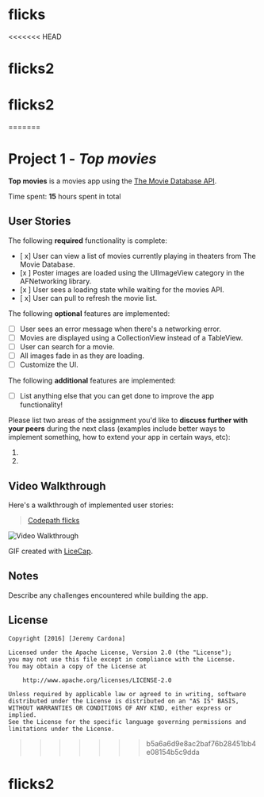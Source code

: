 # flicks
<<<<<<< HEAD
# flicks2
# flicks2
=======
# Project 1 - *Top movies*

**Top movies** is a movies app using the [The Movie Database API](http://docs.themoviedb.apiary.io/#).

Time spent: **15** hours spent in total

## User Stories

The following **required** functionality is complete:

- [ x] User can view a list of movies currently playing in theaters from The Movie Database.
- [x ] Poster images are loaded using the UIImageView category in the AFNetworking library.
- [x ] User sees a loading state while waiting for the movies API.
- [ x] User can pull to refresh the movie list.

The following **optional** features are implemented:

- [ ] User sees an error message when there's a networking error.
- [ ] Movies are displayed using a CollectionView instead of a TableView.
- [ ] User can search for a movie.
- [ ] All images fade in as they are loading.
- [ ] Customize the UI.

The following **additional** features are implemented:

- [ ] List anything else that you can get done to improve the app functionality!

Please list two areas of the assignment you'd like to **discuss further with your peers** during the next class (examples include better ways to implement something, how to extend your app in certain ways, etc):

1. 
2. 

## Video Walkthrough 

Here's a walkthrough of implemented user stories:
<blockquote class="imgur-embed-pub" lang="en" data-id="QVOZ3Iv"><a href="//imgur.com/QVOZ3Iv">Codepath flicks</a></blockquote><script async src="//s.imgur.com/min/embed.js" charset="utf-8"></script>
<img src="http://i.imgur.com/QVOZ3Iv.gif" title='Video Walkthrough' width='' alt='Video Walkthrough' />

GIF created with [LiceCap](http://www.cockos.com/licecap/).

## Notes

Describe any challenges encountered while building the app.

## License

    Copyright [2016] [Jeremy Cardona]

    Licensed under the Apache License, Version 2.0 (the "License");
    you may not use this file except in compliance with the License.
    You may obtain a copy of the License at

        http://www.apache.org/licenses/LICENSE-2.0

    Unless required by applicable law or agreed to in writing, software
    distributed under the License is distributed on an "AS IS" BASIS,
    WITHOUT WARRANTIES OR CONDITIONS OF ANY KIND, either express or implied.
    See the License for the specific language governing permissions and
    limitations under the License.
>>>>>>> b5a6a6d9e8ac2baf76b28451bb4e08154b5c9dda
# flicks2
